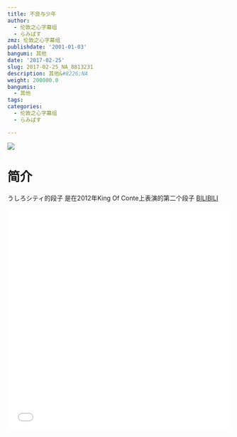 ```yaml
---
title: 不良与少年
author:
  - 伦敦之心字幕组
  - らみぱす
zmz: 伦敦之心字幕组
publishdate: '2001-01-03'
bangumi: 其他
date: '2017-02-25'
slug: 2017-02-25_NA_8813231
description: 其他&#8226;NA
weight: 200000.0
bangumis:
  - 其他
tags:
categories:
  - 伦敦之心字幕组
  - らみぱす

---
```

![](https://i.imgur.com/YWBsw5c.png)
# 简介  
うしろシティ的段子 是在2012年King Of Conte上表演的第二个段子
  [BILIBILI](https://www.bilibili.com/video/av8813231/)

  <iframe src="//www.bilibili.com/html/html5player.html?cid=17990816&aid=8813231" width="100%" height="500" frameborder="0" allowfullscreen="allowfullscreen"></iframe>
